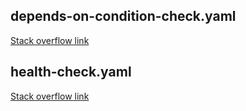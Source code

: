 ## depends-on-condition-check.yaml
[Stack overflow link](https://stackoverflow.com/questions/47710767/what-is-the-alternative-to-condition-form-of-depends-on-in-docker-compose-versio)

## health-check.yaml
[Stack overflow link ](https://stackoverflow.com/questions/48776044/docker-healthcheck-for-nginx-container)